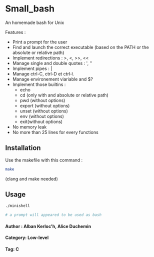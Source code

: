 # Small_bash

An homemade bash for Unix

Features :
- Print a prompt for the user
- Find and launch the correct executable (based on the PATH or the absolute or relative path)
- Implement redirections : >, <, >>, <<
- Manage single and double quotes : ', ''
- Implement pipes : |
- Manage ctrl-C, ctrl-D et ctrl-\
- Manage environement viariable and $?
- Implement those builtins :
  - echo
  - cd (only with and absolute or relative path)
  - pwd (without options)
  - export (without options) 
  - unset (without options) 
  - env (without options)
  - exit(without options)
- No memory leak
- No more than 25 lines for every functions

## Installation

Use the makefile with this command : 


```bash
make
```

(clang and make needed)

## Usage

```bash
./minishell

# a prompt will appeared to be used as bash
```
#### Author : Alban Kerloc'h, Alice Duchemin
#### Category: Low-level
#### Tag: C

